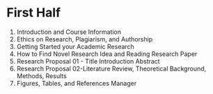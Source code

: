 # First Half
1. Introduction and Course Information
2. Ethics on Research, Plagiarism, and Authorship
3. Getting Started your Academic Research
4. How to Find Novel Research Idea and Reading Research Paper
5. Research Proposal 01 - Title Introduction Abstract
6. Research Proposal 02-Literature Review, Theoretical Background, Methods, Results
7. Figures, Tables, and References Manager